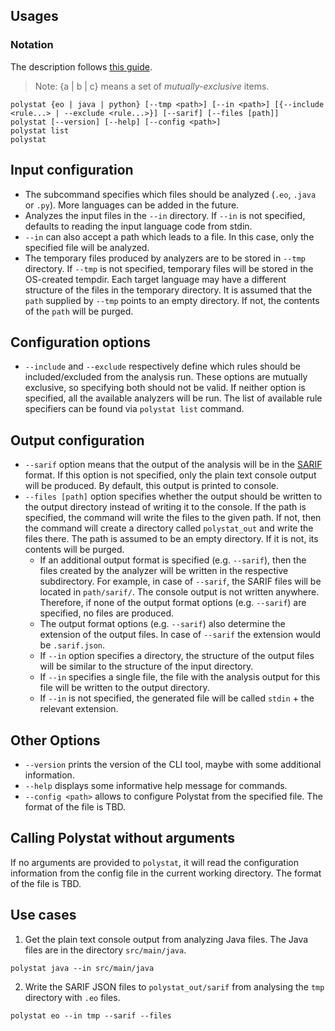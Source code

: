 ## Usages

### Notation
The description follows [this guide](https://en.wikipedia.org/wiki/Command-line_interface#Command_description_syntax).
> Note: {a | b | c} means a set of _mutually-exclusive_ items.
```
polystat {eo | java | python} [--tmp <path>] [--in <path>] [{--include <rule...> | --exclude <rule...>}] [--sarif] [--files [path]]
polystat [--version] [--help] [--config <path>]
polystat list
polystat
```
## Input configuration
* The subcommand specifies which files should be analyzed (`.eo`, `.java` or `.py`). More languages can be added in the future. 
* Analyzes the input files in the `--in` directory. If `--in` is not specified, defaults to reading the input language code from stdin. 
* `--in` can also accept a path which leads to a file. In this case, only the specified file will be analyzed. 
* The temporary files produced by analyzers are to be stored in `--tmp` directory.  If `--tmp` is not specified, temporary files will be stored in the OS-created tempdir. Each target language may have a different structure of the files in the temporary directory. It is assumed that the `path` supplied by `--tmp` points to an empty directory. If not, the contents of the `path` will be purged.

## Configuration options
* `--include` and `--exclude` respectively define which rules should be included/excluded from the analysis run. These options are mutually exclusive, so specifying both should not be valid. If neither option is specified, all the available analyzers will be run. The list of available rule specifiers can be found via `polystat list` command.

## Output configuration
* `--sarif` option means that the output of the analysis will be in the [SARIF](https://docs.oasis-open.org/sarif/sarif/v2.1.0/sarif-v2.1.0.html) format. If this option is not specified, only the plain text console output will be produced. By default, this output is printed to console. 
* `--files [path]` option specifies whether the output should be written to the output directory instead of writing it to the console.
If the path is specified, the command will write the files to the given path. If not, then the command will create a directory called `polystat_out` and write the files there. The path is assumed to be an empty directory. If it is not, its contents will be purged.
    * If an additional output format is specified (e.g. `--sarif`), then the files created by the analyzer will be written in the respective subdirectory. For example, in case of `--sarif`,  the SARIF files will be located in `path/sarif/`. The console output is not written anywhere. Therefore, if none of the output format options (e.g. `--sarif`) are specified, no files are produced. 
    * The output format options (e.g. `--sarif`) also determine the extension of the output files. In case of `--sarif` the extension would be `.sarif.json`.
    * If `--in` option specifies a directory, the structure of the output files will be similar to the structure of the input directory. 
    * If `--in` specifies a single file, the file with the analysis output for this file will be written to the output directory. 
    * If `--in` is not specified, the generated file will be called `stdin` + the relevant extension. 

## Other Options
* `--version` prints the version of the CLI tool, maybe with some additional information.
* `--help` displays some informative help message for commands.
* `--config <path>` allows to configure Polystat from the specified file. The format of the file is TBD.

## Calling Polystat without arguments
If no arguments are provided to `polystat`, it will read the configuration information from the config file in the current working directory. The format of the file is TBD.

## Use cases
1. Get the plain text console output from analyzing Java files. The Java files are in the directory `src/main/java`. 
```
polystat java --in src/main/java
```

2. Write the SARIF JSON files to `polystat_out/sarif` from analysing the `tmp` directory with `.eo` files.
```
polystat eo --in tmp --sarif --files
```
